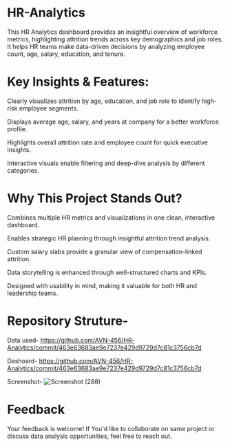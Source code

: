 # HR-Analytics
This HR Analytics dashboard provides an insightful overview of workforce metrics, highlighting attrition trends across key demographics and job roles. It helps HR teams make data-driven decisions by analyzing employee count, age, salary, education, and tenure.

# Key Insights & Features:
Clearly visualizes attrition by age, education, and job role to identify high-risk employee segments.

Displays average age, salary, and years at company for a better workforce profile.

Highlights overall attrition rate and employee count for quick executive insights.

Interactive visuals enable filtering and deep-dive analysis by different categories.


# Why This Project Stands Out?
Combines multiple HR metrics and visualizations in one clean, interactive dashboard.

Enables strategic HR planning through insightful attrition trend analysis.

Custom salary slabs provide a granular view of compensation-linked attrition.

Data storytelling is enhanced through well-structured charts and KPIs.

Designed with usability in mind, making it valuable for both HR and leadership teams.


# Repository Struture-
 Data used- https://github.com/AVN-456/HR-Analytics/commit/463e63683ae9e7237e429d9729d7c81c3756cb7d

 Dashoard- https://github.com/AVN-456/HR-Analytics/commit/463e63683ae9e7237e429d9729d7c81c3756cb7d

 Screenshot- ![Screenshot (288)](https://github.com/user-attachments/assets/3359c70c-0106-4b6f-90b8-9fa829e37930)


 # Feedback
Your feedback is welcome! If You'd like to collaborate on same project or discuss data analysis opportunities, feel free to reach out.





 




